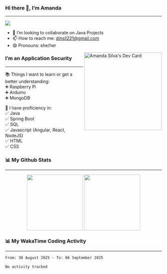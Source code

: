 ### Hi there 👋, I’m Amanda
______________________________________________________________________________________________
![](https://komarev.com/ghpvc/?username=amanda-dasilva)

- 👯 I’m looking to collaborate on Java Projects
- 📫 How to reach me: dinsil221@gmail.com
- 😄 Pronouns: she/her

<a href="https://app.daily.dev/amandasilva"><img align="right" src="https://api.daily.dev/devcards/1570c08eeb544cb499dd79d3e26fd8c9.png?r=clu" width="250" alt="Amanda Silva's Dev Card"/></a>






### I’m an Application Security
______________________________________________________________________________________________

📚 Things I want to learn or get a better understanding:<br />
   :heavy_plus_sign: Raspberry Pi<br />
   :heavy_plus_sign: Arduino<br />
   :heavy_plus_sign: MongoDB<br />
 
 🎉 I have proficiency in:<br />
   :white_check_mark: Java<br />
   :white_check_mark: Spring Boot<br />
   :white_check_mark: SQL<br />
   :white_check_mark: Javascript (Angular, React, NodeJS)<br />
   :white_check_mark: HTML<br />
   :white_check_mark: CSS<br />
 
 
### 📊 My Github Stats
______________________________________________________________________________________________
<p align="center">
<img height="180em" src="https://github-readme-stats.vercel.app/api?username=amanda-dasilva&show_icons=true&theme=dark" align = "center"/>
<img height="180em" src="https://github-readme-stats.vercel.app/api/top-langs/?username=amanda-dasilva&layout=compact&theme=dark" align = "center"/>
</p>


### 📊 My WakaTime Coding Activity
______________________________________________________________________________________________
<!--START_SECTION:waka-->

```txt
From: 30 August 2025 - To: 06 September 2025

No activity tracked
```

<!--END_SECTION:waka-->





<!--
**amanda-dasilva/amanda-dasilva** is a ✨ _special_ ✨ repository because its `README.md` (this file) appears on your GitHub profile.

Here are some ideas to get you started:

- 🔭 I’m currently working on ...
- 🌱 I’m currently learning ...
- 👯 I’m looking to collaborate on ...
- 🤔 I’m looking for help with ...
- 💬 Ask me about ...
- 📫 How to reach me: ...
- 😄 Pronouns: ...
- ⚡ Fun fact: ...
-->
